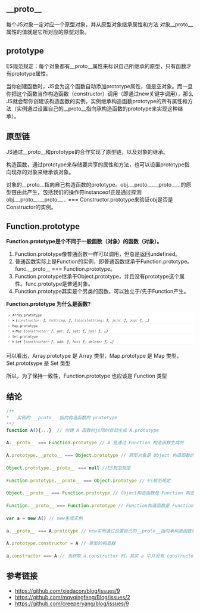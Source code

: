## \_\_proto__
每个JS对象一定对应一个原型对象，并从原型对象继承属性和方法
对象__proto__属性的值就是它所对应的原型对象。
## prototype
ES规范规定：每个对象都有__proto__属性来标识自己所继承的原型，只有函数才有prototype属性。

当你创建函数时，JS会为这个函数自动添加prototype属性，值是空对象。而一旦你把这个函数当作构造函数（constructor）调用（即通过new关键字调用），那么JS就会帮你创建该构造函数的实例，实例继承构造函数prototype的所有属性和方法（实例通过设置自己的__proto__指向承构造函数的prototype来实现这种继承）。
## 原型链
JS通过__proto__和prototype的合作实现了原型链，以及对象的继承。

构造函数，通过prototype来存储要共享的属性和方法，也可以设置prototype指向现存的对象来继承该对象。

对象的__proto__指向自己构造函数的prototype。obj.\_\_proto__.\_\_proto__...的原型链由此产生，包括我们的操作符instanceof正是通过探测obj.\_\_proto__.\_\_proto__... === Constructor.prototype来验证obj是否是Constructor的实例。

## Function.prototype
**Function.prototype是个不同于一般函数（对象）的函数（对象）。**
1. Function.prototype像普通函数一样可以调用，但总是返回undefined。
1. 普通函数实际上是Function的实例，即普通函数继承于Function.prototype。func.\_\_proto__ === Function.prototype。
1. Function.prototype继承于Object.prototype，并且没有prototype这个属性。func.prototype是普通对象。
1. Function.prototype其实是个另类的函数，可以独立于/先于Function产生。

**Function.prototype 为什么是函数?**

![例子](../img/Function.prototype.png)

可以看出，Array.prototype 是 Array 类型，Map.prototype 是 Map 类型，Set.prototsype 是 Set 类型

所以，为了保持一致性，Function.prototype 也应该是 Function 类型

## 结论
```javascript
/**
*   实例的 __proto__ 指向构造函数的 prototype
**/
function A(){...}  // 创建 A 函数时js同时自动生成 A.prototype

A.__proto__ === Function.prototype // A 是通过 Function 构造函数生成的

A.prototype.__proto__ === Object.prototype // 原型对象是 Object 构造函数的实例

Object.prototype.__proto__ === null //ES规范规定

Function.prototype.__proto__ === Object.prototype // ES规范规定

Object.__proto__ === Function.prototype // Object构造函数是 Function 构造函数的实例

Function.__proto__ === Function.prototype // Function构造函数是 Function 构造函数的实例

var a = new A() // new生成实例

a.__proto__ === A.prototype // new实例通过设置自己的__proto__指向承构造函数的prototype来实现这种继承

A.prototype.constructor = A // 原型的构造器
  
a.constructor === A // 当获取 a.constructor 时，其实 a 中并没有 constructor 属性,当不能读取到constructor 属性时，会从 a 的原型也就是 A.prototype 中读取，正好原型中有该属性
```
## 参考链接
- https://github.com/xiedacon/blog/issues/9
- https://github.com/mqyqingfeng/Blog/issues/2
- https://github.com/creeperyang/blog/issues/9